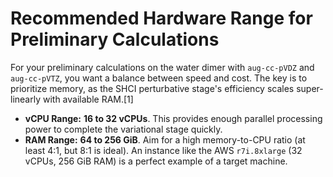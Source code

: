 # **Recommended Hardware Range for Preliminary Calculations**

For your preliminary calculations on the water dimer with `aug-cc-pVDZ` and `aug-cc-pVTZ`, you want a balance between speed and cost. The key is to prioritize memory, as the SHCI perturbative stage's efficiency scales super-linearly with available RAM.[1]

* **vCPU Range:** **16 to 32 vCPUs**. This provides enough parallel processing power to complete the variational stage quickly.
* **RAM Range:** **64 to 256 GiB**. Aim for a high memory-to-CPU ratio (at least 4:1, but 8:1 is ideal). An instance like the AWS `r7i.8xlarge` (32 vCPUs, 256 GiB RAM) is a perfect example of a target machine.